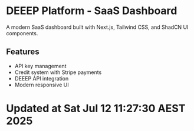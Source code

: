 # DEEEP Platform - SaaS Dashboard

A modern SaaS dashboard built with Next.js, Tailwind CSS, and ShadCN UI components.

## Features
- API key management
- Credit system with Stripe payments
- DEEEP API integration
- Modern responsive UI
# Updated at Sat Jul 12 11:27:30 AEST 2025
